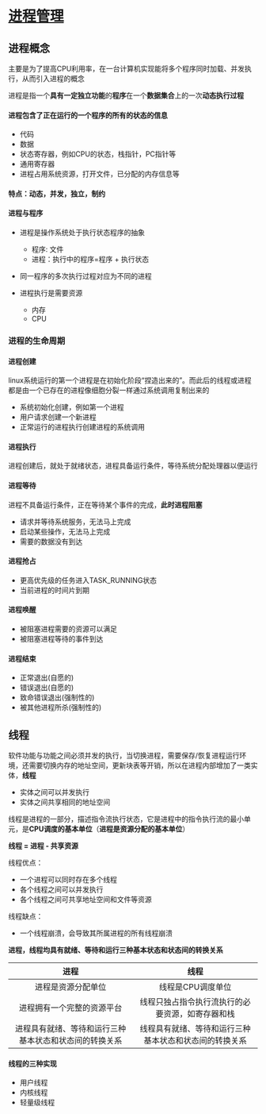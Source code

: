 # [进程管理](https://blog.csdn.net/u012489236?type=blog)

## 进程概念 
主要是为了提高CPU利用率，在一台计算机实现能将多个程序同时加载、并发执行，从而引入进程的概念

进程是指一个**具有一定独立功能**的**程序**在一个**数据集合**上的一次**动态执行过程**

#### 进程包含了正在运行的一个程序的**所有的状态的信息**

* 代码
* 数据
* 状态寄存器，例如CPU的状态，栈指针，PC指针等
* 通用寄存器
* 进程占用系统资源，打开文件，已分配的内存信息等

#### 特点：动态，并发，独立，制约

#### 进程与程序
* 进程是操作系统处于执行状态程序的抽象

    * 程序: 文件
    * 进程：执行中的程序=程序 + 执行状态
    
* 同一程序的多次执行过程对应为不同的进程
* 进程执行是需要资源
    * 内存
    * CPU

### 进程的生命周期

#### 进程创建
linux系统运行的第一个进程是在初始化阶段“捏造出来的”。而此后的线程或进程都是由一个已存在的进程像细胞分裂一样通过系统调用复制出来的
* 系统初始化创建，例如第一个进程
* 用户请求创建一个新进程
* 正常运行的进程执行创建进程的系统调用
#### 进程执行
进程创建后，就处于就绪状态，进程具备运行条件，等待系统分配处理器以便运行
#### 进程等待

进程不具备运行条件，正在等待某个事件的完成，**此时进程阻塞**

* 请求并等待系统服务，无法马上完成
* 启动某些操作，无法马上完成
* 需要的数据没有到达

#### 进程抢占

* 更高优先级的任务进入TASK_RUNNING状态
* 当前进程的时间片到期

#### 进程唤醒
* 被阻塞进程需要的资源可以满足
* 被阻塞进程等待的事件到达

#### 进程结束

* 正常退出(自愿的)
* 错误退出(自愿的)
* 致命错误退出(强制性的)
* 被其他进程所杀(强制性的)



## 线程

软件功能与功能之间必须并发的执行，当切换进程，需要保存/恢复进程运行环境，还需要切换内存的地址空间，更新块表等开销，所以在进程内部增加了一类实体，**线程**

* 实体之间可以并发执行
* 实体之间共享相同的地址空间

线程是进程的一部分，描述指令流执行状态，它是进程中的指令执行流的最小单元，是**CPU调度的基本单位**（**进程是资源分配的基本单位**）

**线程 = 进程 - 共享资源**

线程优点：

* 一个进程可以同时存在多个线程
* 各个线程之间可以并发执行
* 各个线程之间可共享地址空间和文件等资源

线程缺点：

* 一个线程崩溃，会导致其所属进程的所有线程崩溃 


**进程，线程均具有就绪、等待和运行三种基本状态和状态间的转换关系**

|进程     | 线程 |
| :---: | :---:|
|进程是资源分配单位|线程是CPU调度单位|
|进程拥有一个完整的资源平台|线程只独占指令执行流执行的必要资源，如寄存器和栈|
|进程具有就绪、等待和运行三种基本状态和状态间的转换关系|线程具有就绪、等待和运行三种基本状态和状态间的转换关系|


#### 线程的三种实现

* 用户线程
* 内核线程
* 轻量级线程





